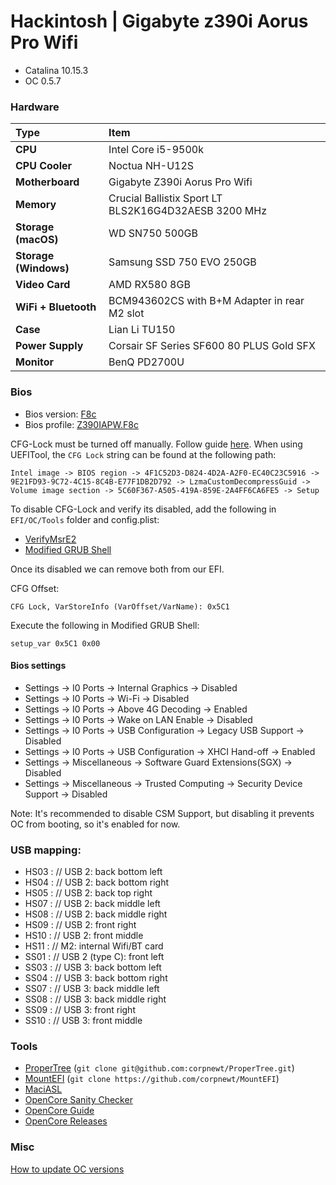 # Hackintosh | Gigabyte z390i Aorus Pro Wifi
- Catalina 10.15.3
- OC 0.5.7

### Hardware
Type|Item
:----|:----
**CPU** | Intel Core i5-9500k
**CPU Cooler** | Noctua NH-U12S
**Motherboard** | Gigabyte Z390i Aorus Pro Wifi
**Memory** | Crucial Ballistix Sport LT BLS2K16G4D32AESB 3200 MHz
**Storage (macOS)** | WD SN750 500GB
**Storage (Windows)** | Samsung SSD 750 EVO 250GB
**Video Card** | AMD RX580 8GB
**WiFi + Bluetooth** | BCM943602CS with B+M Adapter in rear M2 slot
**Case** | Lian Li TU150
**Power Supply** | Corsair SF Series SF600 80 PLUS Gold SFX
**Monitor** | BenQ PD2700U

### Bios

- Bios version: [F8c](https://www.gigabyte.com/ie/Motherboard/Z390-I-AORUS-PRO-WIFI-rev-10/support#support-dl-bios)
- Bios profile: [Z390IAPW.F8c](https://github.com/smithc42/hackintosh_gigabyte_z390i/raw/master/BIOS/Z390IAPW.F8c)

CFG-Lock must be turned off manually. Follow guide [here](https://dortania.github.io/OpenCore-Desktop-Guide/extras/msr-lock). When using UEFITool, the `CFG Lock` string can be found at the following path:

```
Intel image -> BIOS region -> 4F1C52D3-D824-4D2A-A2F0-EC40C23C5916 -> 9E21FD93-9C72-4C15-8C4B-E77F1DB2D792 -> LzmaCustomDecompressGuid -> Volume image section -> 5C60F367-A505-419A-859E-2A4FF6CA6FE5 -> Setup
```

To disable CFG-Lock and verify its disabled, add the following in `EFI/OC/Tools` folder and config.plist:

- [VerifyMsrE2](https://github.com/acidanthera/OpenCorePkg/releases)
- [Modified GRUB Shell](https://github.com/datasone/grub-mod-setup_var/releases)

Once its disabled we can remove both from our EFI.

CFG Offset:

```
CFG Lock, VarStoreInfo (VarOffset/VarName): 0x5C1
```

Execute the following in Modified GRUB Shell:

`setup_var 0x5C1 0x00`

#### Bios settings

- Settings -> I0 Ports -> Internal Graphics -> Disabled
- Settings -> I0 Ports -> Wi-Fi -> Disabled
- Settings -> I0 Ports -> Above 4G Decoding -> Enabled
- Settings -> I0 Ports -> Wake on LAN Enable -> Disabled
- Settings -> I0 Ports -> USB Configuration -> Legacy USB Support -> Disabled
- Settings -> I0 Ports -> USB Configuration -> XHCI Hand-off -> Enabled
- Settings -> Miscellaneous -> Software Guard Extensions(SGX) -> Disabled
- Settings -> Miscellaneous -> Trusted Computing -> Security Device Support -> Disabled

Note: It's recommended to disable CSM Support, but disabling it prevents OC from booting, so it's enabled for now.

### USB mapping:
- HS03 : // USB 2: back bottom left
- HS04 : // USB 2: back bottom right
- HS05 : // USB 2: back top right
- HS07 : // USB 2: back middle left
- HS08 : // USB 2: back middle right
- HS09 : // USB 2: front right
- HS10 : // USB 2: front middle
- HS11 : // M2: internal Wifi/BT card
- SS01 : // USB 2 (type C): front left
- SS03 : // USB 3: back bottom left
- SS04 : // USB 3: back bottom right
- SS07 : // USB 3: back middle left
- SS08 : // USB 3: back middle right
- SS09 : // USB 3: front right
- SS10 : // USB 3: front middle

### Tools

- [ProperTree](https://github.com/corpnewt/ProperTree) (`git clone git@github.com:corpnewt/ProperTree.git`)
- [MountEFI](https://github.com/corpnewt/MountEFI) (`git clone https://github.com/corpnewt/MountEFI`)
- [MaciASL](https://github.com/acidanthera/MaciASL/releases)
- [OpenCore Sanity Checker](https://opencore.slowgeek.com/)
- [OpenCore Guide](https://dortania.github.io/OpenCore-Desktop-Guide/)
- [OpenCore Releases](https://github.com/acidanthera/OpenCorePkg/releases/)

### Misc
[How to update OC versions](https://www.reddit.com/r/hackintosh/comments/gen0fm/on_how_i_updated_my_open_core_desktop_from_057_to/)
